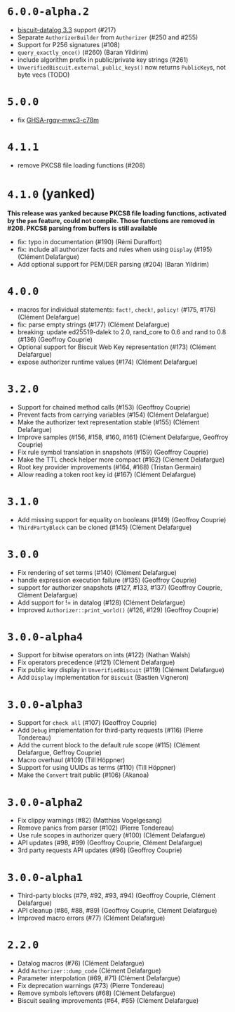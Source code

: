 # `6.0.0-alpha.2`

- [biscuit-datalog 3.3](https://www.biscuitsec.org/blog/biscuit-3-3/) support (#217)
- Separate `AuthorizerBuilder` from `Authorizer` (#250 and #255)
- Support for P256 signatures (#108)
- `query_exactly_once()` (#260) (Baran Yildirim)
- include algorithm prefix in public/private key strings (#261)
- `UnverifiedBiscuit.external_public_keys()` now returns `PublicKey`s, not byte vecs (TODO)

# `5.0.0`

- fix [GHSA-rgqv-mwc3-c78m](https://github.com/biscuit-auth/biscuit/security/advisories/GHSA-rgqv-mwc3-c78m)

# `4.1.1`

- remove PKCS8 file loading functions (#208)

# `4.1.0` (yanked)

**This release was yanked because PKCS8 file loading functions, activated by the `pem` feature, could not compile. Those functions are removed in #208. PKCS8 parsing from buffers is still available**

- fix: typo in documentation (#190) (Rémi Duraffort)
- fix: include all authorizer facts and rules when using `Display` (#195) (Clément Delafargue)
- Add optional support for PEM/DER parsing (#204) (Baran Yildirim)

# `4.0.0`

- macros for individual statements: `fact!`, `check!`, `policy!` (#175, #176) (Clément Delafargue)
- fix: parse empty strings (#177) (Clément Delafargue)
- breaking: update ed25519-dalek to 2.0, rand_core to 0.6 and rand to 0.8 (#136) (Geoffroy Couprie)
- Optional support for Biscuit Web Key representation (#173) (Clément Delafargue)
- expose authorizer runtime values (#174) (Clément Delafargue)

# `3.2.0`

- Support for chained method calls (#153) (Geoffroy Couprie)
- Prevent facts from carrying variables (#154) (Clément Delafargue)
- Make the authorizer text representation stable (#155) (Clément Delafargue)
- Improve samples (#156, #158, #160, #161) (Clément Delafargue, Geoffroy Couprie)
- Fix rule symbol translation in snapshots (#159) (Geoffroy Couprie)
- Make the TTL check helper more compact (#162) (Clément Delafargue)
- Root key provider improvements (#164, #168) (Tristan Germain)
- Allow reading a token root key id (#167) (Clément Delafargue)

# `3.1.0`

- Add missing support for equality on booleans (#149) (Geoffroy Couprie)
- `ThirdPartyBlock` can be cloned (#145) (Clément Delafargue)

# `3.0.0`

- Fix rendering of set terms (#140) (Clément Delafargue)
- handle expression execution failure (#135) (Geoffroy Couprie)
- support for authorizer snapshots (#127, #133, #137) (Geoffroy Couprie, Clément Delafargue)
- Add support for != in datalog (#128) (Clément Delafargue)
- Improved `Authorizer::print_world()` (#126, #129) (Geoffroy Couprie)

# `3.0.0-alpha4`

- Support for bitwise operators on ints (#122) (Nathan Walsh)
- Fix operators precedence (#121) (Clément Delafargue)
- Fix public key display in `UnverifiedBiscuit` (#119) (Clément Delafargue)
- Add `Display` implementation for `Biscuit` (Bastien Vigneron)

# `3.0.0-alpha3`

- Support for `check all` (#107) (Geoffroy Couprie)
- Add `Debug` implementation for third-party requests (#116) (Pierre Tondereau)
- Add the current block to the default rule scope (#115) (Clément Delafargue, Geffroy Couprie)
- Macro overhaul (#109) (Till Höppner)
- Support for using UUIDs as terms (#110) (Till Höppner)
- Make the `Convert` trait public (#106) (Akanoa)

# `3.0.0-alpha2`

- Fix clippy warnings (#82) (Matthias Vogelgesang)
- Remove panics from parser (#102) (Pierre Tondereau)
- Use rule scopes in authorizer query (#100) (Clément Delafargue)
- API updates (#98, #99) (Geoffroy Couprie, Clément Delafargue)
- 3rd party requests API updates (#96) (Geoffroy Couprie)

# `3.0.0-alpha1`

- Third-party blocks (#79, #92, #93, #94) (Geoffroy Couprie, Clément Delafargue)
- API cleanup (#86, #88, #89) (Geoffroy Couprie, Clément Delafargue)
- Improved macro errors (#77) (Clément Delafargue)


# `2.2.0`

- Datalog macros (#76) (Clément Delafargue)
- Add `Authorizer::dump_code` (Clément Delafargue)
- Parameter interpolation (#69, #71) (Clément Delafargue)
- Fix deprecation warnings (#73) (Pierre Tondereau)
- Remove symbols leftovers (#68) (Clément Delafargue)
- Biscuit sealing improvements (#64, #65) (Clément Delafargue)
